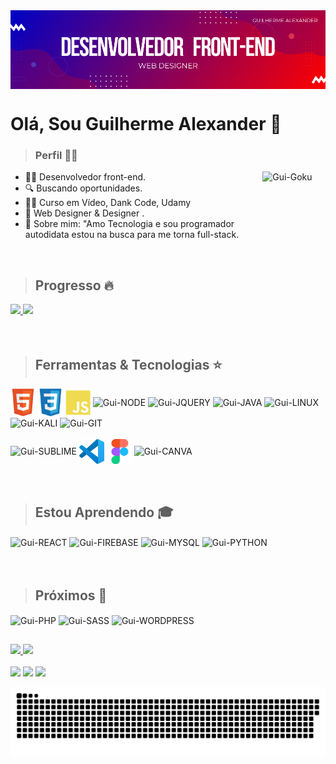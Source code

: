 <img align="center" alt="Gui-Goku" src="https://github.com/Guilherme-alexander/Image-Guilherme-Alexander/blob/main/banner-my-readme.png">

# Olá, Sou Guilherme Alexander 👋

><h3> Perfil 👨‍💻</h3>


<img align="right" height="120" width="20%" alt="Gui-Goku" src="https://i.pinimg.com/originals/a6/1b/ce/a61bcefba60d75e3e8246972001d4170.gif">


- 👨‍💻 Desenvolvedor front-end.
- 🔍 Buscando oportunidades.
- 👨‍🎓 Curso em Vídeo, Dank Code, Udamy
- 🌈 Web Designer & Designer .
- 💬 Sobre mim: "Amo Tecnologia e sou programador autodidata estou na busca para me torna full-stack.

<br/>



>## Progresso 🔥

 <div>
  <a href="https://github.com/Guilherme-alexander" target="_blank"> 
    <img height="150em" src="https://github-readme-stats.vercel.app/api?username=Guilherme-alexander&show_icons=true&layout=compact&langs_count=7&theme=react"/>
    <img height="150em" src="https://github-readme-stats.vercel.app/api/top-langs/?username=Guilherme-alexander&layout=compact&langs_count=7&theme=react"/>    
  </a>
</div>

<br/>
<br/>

>## Ferramentas & Tecnologias ⭐
<div style="display: inline_block">
  <img align="center" alt="Gui-HTML" height="45" width="40" src="https://raw.githubusercontent.com/devicons/devicon/master/icons/html5/html5-original.svg">
  <img align="center" alt="Gui-CSS" height="45" width="40" src="https://raw.githubusercontent.com/devicons/devicon/master/icons/css3/css3-original.svg">
  <img align="center" alt="Gui-JS" height="40" width="40" src="https://raw.githubusercontent.com/devicons/devicon/master/icons/javascript/javascript-plain.svg">
  <img align="center" alt="Gui-NODE" height="40" width="40" src="https://cdn.jsdelivr.net/gh/devicons/devicon/icons/nodejs/nodejs-original.svg" />
  <img align="center" alt="Gui-JQUERY" height="40" width="40" src="https://cdn.jsdelivr.net/gh/devicons/devicon/icons/jquery/jquery-plain-wordmark.svg">
  <img align="center" alt="Gui-JAVA" height="40" width="40" src="https://cdn.jsdelivr.net/gh/devicons/devicon/icons/java/java-original.svg"> 

  <img align="center" alt="Gui-LINUX" height="40" width="40" src="https://cdn.jsdelivr.net/gh/devicons/devicon/icons/linux/linux-original.svg" />
  <img align="center" alt="Gui-KALI" height="50" width="50" src="https://www.kali.org/images/kali-dragon-icon.svg" />
  <img align="center" alt="Gui-GIT" height="40" width="40" src="https://cdn.jsdelivr.net/gh/devicons/devicon/icons/git/git-original.svg">
<br/>
<br/>
  <img align="center" alt="Gui-SUBLIME" height="40" width="40" src="https://icons.iconarchive.com/icons/papirus-team/papirus-apps/512/sublime-text-icon.png">
  <img align="center" alt="Gui-VSCODE" height="40" width="40" src="https://raw.githubusercontent.com/devicons/devicon/master/icons/vscode/vscode-original.svg">
  <img align="center" alt="Gui-FIGMA" height="40" width="40" src="https://raw.githubusercontent.com/devicons/devicon/master/icons/figma/figma-original.svg">
  <img align="center" alt="Gui-CANVA" height="40" width="40" src="https://cdn.jsdelivr.net/gh/devicons/devicon/icons/canva/canva-original.svg" />
</div>

<br/>
<br/>

>## Estou Aprendendo 🎓
<div style="display: inline_block">
  <img align="center" alt="Gui-REACT" height="40" width="40" src="https://cdn.jsdelivr.net/gh/devicons/devicon/icons/react/react-original.svg" />
  <img align="center" alt="Gui-FIREBASE" height="40" width="40" src="https://cdn.jsdelivr.net/gh/devicons/devicon/icons/firebase/firebase-plain-wordmark.svg" />
  <img align="center" alt="Gui-MYSQL" height="40" width="40" src="https://cdn.jsdelivr.net/gh/devicons/devicon/icons/mysql/mysql-plain-wordmark.svg" />
  <img align="center" alt="Gui-PYTHON" height="40" width="40" src="https://cdn.jsdelivr.net/gh/devicons/devicon/icons/python/python-original.svg">
</div>

 <br/>
 <br/>
 
 <div style="display: inline_block">
 
 >## Próximos 👀 
 
  <img align="center" alt="Gui-PHP" height="40" width="40" src="https://cdn.jsdelivr.net/gh/devicons/devicon/icons/php/php-original.svg" />
  <img align="center" alt="Gui-SASS" height="40" width="40" src="https://cdn.jsdelivr.net/gh/devicons/devicon/icons/sass/sass-original.svg" />
  <img align="center" alt="Gui-WORDPRESS" height="40" width="40" src="https://cdn.jsdelivr.net/gh/devicons/devicon/icons/wordpress/wordpress-plain.svg" />
</div>

##

 <a href="https://github.com/Guilherme-alexander/Page-Login-Front-End">
    <img src="https://github-readme-stats.vercel.app/api/pin/?username=Guilherme-alexander&repo=Page-Login-Front-End&layout=compact&langs_count=7&theme=react" />
 </a>
  <a href="https://github.com/Guilherme-alexander/myApp-Music">
    <img src="https://github-readme-stats.vercel.app/api/pin/?username=Guilherme-alexander&repo=myApp-Music&layout=compact&langs_count=7&theme=react" />
 </a>

<div style="display: inline_block"><br/>
<a target="_blank" href="https://www.linkedin.com/in/guilherme-alexander-dev/"><img src="https://img.shields.io/badge/LinkedIn-0077B5?style=for-the-badge&logo=linkedin&logoColor=white"></a>
<a target="_blank" href="https://www.instagram.com/guilhermealexander_dev/"><img src="https://img.shields.io/badge/-Instagram-%23E4405F?style=for-the-badge&logo=instagram&logoColor=white"></a>
<a target="_blank" href="https://mail.google.com/mail/u/2/#inbox?compose=GTvVlcSGKnPRQBbhZstLGhrlLJKnRZmdZXxcDrFSVXzbBKJPcScFrQnBHhTnjKPXGlSWSGMghzdfn"><img src="https://img.shields.io/badge/Gmail-F00?style=for-the-badge&logo=gmail&logoColor=white"></a>
</div>

![Snake animation](https://github.com/Guilherme-alexander/Guilherme-alexander/blob/output/github-contribution-grid-snake.svg)
